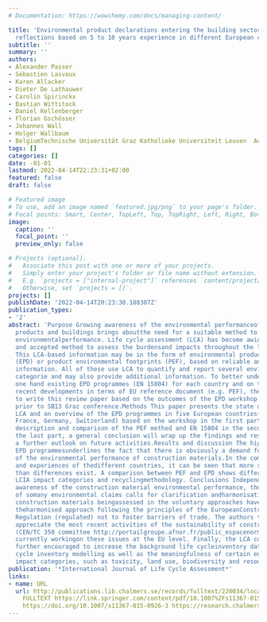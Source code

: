 ```yaml
---
# Documentation: https://wowchemy.com/docs/managing-content/

title: 'Environmental product declarations entering the building sector: critical
  reflections based on 5 to 10 years experience in different European countries'
subtitle: ''
summary: ''
authors:
- Alexander Passer
- Sébastien Lasvaux
- Karen Allacker
- Dieter De Lathauwer
- Carolin Spirinckx
- Bastian Wittstock
- Daniel Kellenberger
- Florian Gschösser
- Johannes Wall
- Holger Wallbaum
- BelgiumTechnische Universität Graz Katholieke Universiteit Leuven  Austria
tags: []
categories: []
date: -01-01
lastmod: 2022-04-14T22:23:31+02:00
featured: false
draft: false

# Featured image
# To use, add an image named `featured.jpg/png` to your page's folder.
# Focal points: Smart, Center, TopLeft, Top, TopRight, Left, Right, BottomLeft, Bottom, BottomRight.
image:
  caption: ''
  focal_point: ''
  preview_only: false

# Projects (optional).
#   Associate this post with one or more of your projects.
#   Simply enter your project's folder or file name without extension.
#   E.g. `projects = ["internal-project"]` references `content/project/deep-learning/index.md`.
#   Otherwise, set `projects = []`.
projects: []
publishDate: '2022-04-14T20:23:30.188307Z'
publication_types:
- '2'
abstract: 'Purpose Growing awareness of the environmental performanceof construction
  products and buildings brings aboutthe need for a suitable method to assess their
  environmentalperformance. Life cycle assessment (LCA) has become awidely recognised
  and accepted method to assess the burdensand impacts throughout the life cycle.
  This LCA-based information may be in the form of environmental product declarations
  (EPD) or product environmental footprints (PEF), based on reliable and verifiable
  information. All of these use LCA to quantify and report several environmental impact
  categorie and may also provide additional information. To better understand on the
  one hand existing EPD programmes (EN 15804) for each country and on the other the
  recent developments in terms of EU reference document (e.g. PEF), the authors decided
  to write this review paper based on the outcomes of the EPD workshop that was held
  prior to SB13 Graz conference.Methods This paper presents the state of the art in
  LCA and an overview of the EPD programmes in five European countries(Austria, Belgium,
  France, Germany, Switzerland) based on the workshop in the first part and a comprehensive
  description and comparison of the PEF method and EN 15804 in the second part. In
  the last part, a general conclusion will wrap up the findings and results will provide
  a further outlook on future activities.Results and discussion The high number of
  EPD programmesunderlines the fact that there is obviously a demand for assessments
  of the environmental performance of construction materials.In the comparison between
  and experiences of thedifferent countries, it can be seen that more similarities
  than differences exist. A comparison between PEF and EPD shows differences, e.g.
  LCIA impact categories and recyclingmethodology. Conclusions Independent of raising
  awareness of the construction material environmental performance, the existence
  of somany environmental claims calls for clarification andharmonisation. Additionally,
  construction materials beingassessed in the voluntary approaches have to follow
  theharmonised approach following the principles of the EuropeanConstruction Products
  Regulation (regulated) not to foster barriers of trade. The authors therefore highly
  appreciate the most recent activities of the sustainability of construction works
  (CEN/TC 350 committee http://portailgroupe.afnor.fr/public_espacenormalisation/CENTC350/index.html)
  currently workingon these issues at the EU level. Finally, the LCA community is
  further encouraged to increase the background life cycleinventory data and life
  cycle inventory modelling as well as the meaningfulness of certain environmental
  impact categories, such as toxicity, land use, biodiversity and resource usage.  '
publication: '*International Journal of Life Cycle Assessment*'
links:
- name: URL
  url: http://publications.lib.chalmers.se/records/fulltext/220034/local_220034.pdf
    FULLTEXT https://link.springer.com/content/pdf/10.1007%2Fs11367-015-0926-3.pdf
    https://doi.org/10.1007/s11367-015-0926-3 https://research.chalmers.se/publication/220034
---
```

